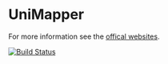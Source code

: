 UniMapper
=========

For more information see the [offical websites](http://bauer01.github.io/unimapper/).

[![Build Status](https://secure.travis-ci.org/bauer01/unimapper.png?branch=master)](http://travis-ci.org/bauer01/unimapper)
